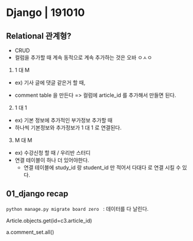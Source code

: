 # Django | 191010



## Relational 관계형?

* CRUD
* 컬럼을 추가할 때 계속 동적으로 계속 추가하는 것은 오바 ㅇㅅㅇ 



1. 1 대 M

* ex) 기사 글에 댓글 같은거 할 때,

* comment table 을 만든다 => 컬럼에 article_id 를 추가해서 만들면 된다. 

2. 1 대 1

* ex) 기본 정보에 추가적인 부가정보 추가할 때
* 하나씩 기본정보와 추가정보가 1 대 1 로 연결된다. 

3. M 대 M

* ex) 수강신청 할 때 / 우리반 스터디 
* 연결 테이블이 하나 더 있어야한다. 
  * 연결 테이블에 study_id 랑 student_id 만 적어서 다대다 로 연결 시킬 수 있다. 



## 01_django recap 

`python manage.py migrate board zero ` : 데이터를 다 날린다. 







Article.objects.get(id=c3.article_id)

a.comment_set.all()